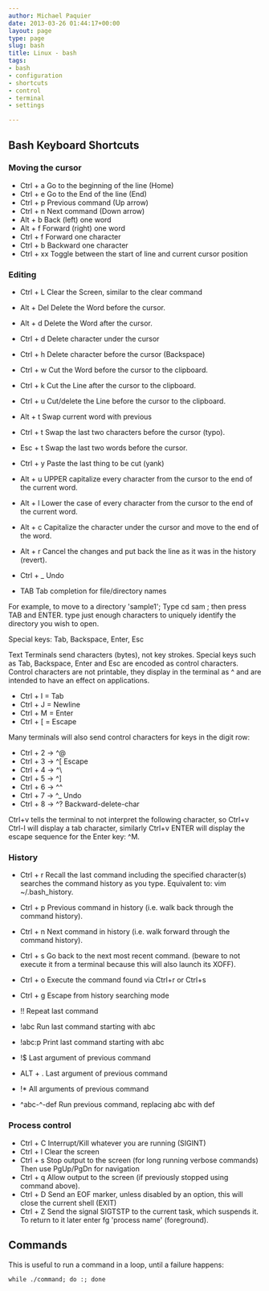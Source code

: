 ```yaml
---
author: Michael Paquier
date: 2013-03-26 01:44:17+00:00
layout: page
type: page
slug: bash
title: Linux - bash
tags:
- bash
- configuration
- shortcuts
- control
- terminal
- settings

---
```


## Bash Keyboard Shortcuts

### Moving the cursor

  * Ctrl + a   Go to the beginning of the line (Home)
  * Ctrl + e   Go to the End of the line (End)
  * Ctrl + p   Previous command (Up arrow)
  * Ctrl + n   Next command (Down arrow)
  * Alt + b    Back (left) one word
  * Alt + f    Forward (right) one word
  * Ctrl + f   Forward one character
  * Ctrl + b   Backward one character
  * Ctrl + xx  Toggle between the start of line and current cursor position

### Editing

  * Ctrl + L   Clear the Screen, similar to the clear command

  * Alt + Del  Delete the Word before the cursor.
  * Alt + d    Delete the Word after the cursor.
  * Ctrl + d   Delete character under the cursor
  * Ctrl + h   Delete character before the cursor (Backspace)

  * Ctrl + w   Cut the Word before the cursor to the clipboard.
  * Ctrl + k   Cut the Line after the cursor to the clipboard.
  * Ctrl + u   Cut/delete the Line before the cursor to the clipboard.

  * Alt + t    Swap current word with previous
  * Ctrl + t   Swap the last two characters before the cursor (typo).
  * Esc  + t   Swap the last two words before the cursor.

  * Ctrl + y   Paste the last thing to be cut (yank)
  * Alt + u    UPPER capitalize every character from the cursor to the end
               of the current word.
  * Alt + l    Lower the case of every character from the cursor to the end
               of the current word.
  * Alt + c    Capitalize the character under the cursor and move to the
               end of the word.
  * Alt + r    Cancel the changes and put back the line as it was in the
               history (revert).
  * Ctrl + _   Undo

  * TAB        Tab completion for file/directory names

For example, to move to a directory 'sample1'; Type cd sam ; then press TAB
and ENTER. type just enough characters to uniquely identify the directory you
wish to open.

Special keys: Tab, Backspace, Enter, Esc

Text Terminals send characters (bytes), not key strokes.
Special keys such as Tab, Backspace, Enter and Esc are encoded as control
characters. Control characters are not printable, they display in the
terminal as ^ and are intended to have an effect on applications.

  * Ctrl + I = Tab
  * Ctrl + J = Newline
  * Ctrl + M = Enter
  * Ctrl + [ = Escape

Many terminals will also send control characters for keys in the digit row:

  * Ctrl + 2 -> ^@
  * Ctrl + 3 -> ^[ Escape
  * Ctrl + 4 -> ^\
  * Ctrl + 5 -> ^]
  * Ctrl + 6 -> ^^
  * Ctrl + 7 -> ^_ Undo
  * Ctrl + 8 -> ^? Backward-delete-char

Ctrl+v tells the terminal to not interpret the following character, so
Ctrl+v Ctrl-I will display a tab character, similarly Ctrl+v ENTER will
display the escape sequence for the Enter key: ^M.

### History

  * Ctrl + r   Recall the last command including the specified character(s)
               searches the command history as you type. Equivalent to:
               vim ~/.bash_history.
  * Ctrl + p   Previous command in history (i.e. walk back through the command
               history).
  * Ctrl + n   Next command in history (i.e. walk forward through the command
               history).

  * Ctrl + s   Go back to the next most recent command. (beware to not execute
               it from a terminal because this will also launch its XOFF).
  * Ctrl + o   Execute the command found via Ctrl+r or Ctrl+s
  * Ctrl + g   Escape from history searching mode
  * !!         Repeat last command
  * !abc       Run last command starting with abc
  * !abc:p     Print last command starting with abc
  * !$         Last argument of previous command
  * ALT + .    Last argument of previous command
  * !*         All arguments of previous command
  * ^abc-^-def Run previous command, replacing abc with def

### Process control

  * Ctrl + C   Interrupt/Kill whatever you are running (SIGINT)
  * Ctrl + l   Clear the screen
  * Ctrl + s   Stop output to the screen (for long running verbose commands)
               Then use PgUp/PgDn for navigation
  * Ctrl + q   Allow output to the screen (if previously stopped using command
               above).
  * Ctrl + D   Send an EOF marker, unless disabled by an option, this will close
               the current shell (EXIT)
  * Ctrl + Z   Send the signal SIGTSTP to the current task, which suspends it.
               To return to it later enter fg 'process name' (foreground).

## Commands

This is useful to run a command in a loop, until a failure happens:

    while ./command; do :; done
